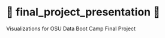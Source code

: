 # :sparkler: final_project_presentation :sparkler:
Visualizations for OSU Data Boot Camp Final Project
